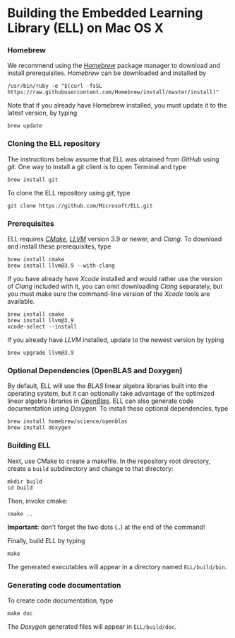 # Building the Embedded Learning Library (ELL) on Mac OS X

### Homebrew

We recommend using the [*Homebrew*](http://brew.sh/) package manager to download and install prerequisites. *Homebrew* can be downloaded and installed by

    /usr/bin/ruby -e "$(curl -fsSL https://raw.githubusercontent.com/Homebrew/install/master/install)"

Note that if you already have Homebrew installed, you must update it to the latest version, by typing

    brew update

### Cloning the ELL repository

The instructions below assume that ELL was obtained from *GitHub* using *git*. One way to install a git client is to open Terminal and type

    brew install git

To clone the ELL repository using *git*, type

    git clone https://github.com/Microsoft/ELL.git

### Prerequisites
ELL requires [*CMake*](https://cmake.org/), [*LLVM*](http://llvm.org/) version 3.9 or newer, and *Clang*. To download and install these prerequisites, type

    brew install cmake
    brew install llvm@3.9 --with-clang

If you have already have *Xcode* installed and would rather use the version of *Clang* included with it, you can omit downloading *Clang* separately,
but you must make sure the command-line version of the *Xcode* tools are available. 

    brew install cmake
    brew install llvm@3.9
    xcode-select --install

If you already have *LLVM* installed, update to the newest version by typing

    brew upgrade llvm@3.9

### Optional Dependencies (OpenBLAS and Doxygen)
By default, ELL will use the *BLAS* linear algebra libraries built into the operating system, but it
can optionally take advantage of the optimized linear algebra libraries in [*OpenBlas*](http://www.openblas.net/).
ELL can also generate code documentation using *Doxygen*. To install these optional dependencies, type

    brew install homebrew/science/openblas
    brew install doxygen

### Building ELL
Next, use CMake to create a makefile. In the repository root directory, create a `build` subdirectory and change to that directory:

    mkdir build
    cd build

Then, invoke cmake:

    cmake ..

**Important:** don't forget the two dots (..) at the end of the command! 

Finally, build ELL by typing 

    make

The generated executables will appear in a directory named `ELL/build/bin`.

### Generating code documentation

To create code documentation, type

    make doc

The *Doxygen* generated files will appear in `ELL/build/doc`.